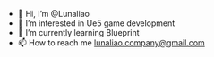 - 👋 Hi, I’m @Lunaliao
- 👀 I’m interested in Ue5 game development
- 🌱 I’m currently learning Blueprint
- 📫 How to reach me lunaliao.company@gmail.com


<!---
Lunaliao/Lunaliao is a ✨ special ✨ repository because its `README.md` (this file) appears on your GitHub profile.
You can click the Preview link to take a look at your changes.
--->
